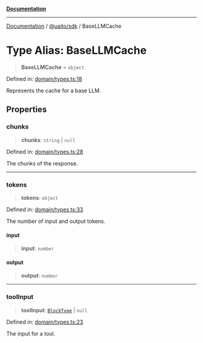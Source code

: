 [**Documentation**](../../../README.md)

***

[Documentation](../../../README.md) / [@uaito/sdk](../README.md) / BaseLLMCache

# Type Alias: BaseLLMCache

> **BaseLLMCache** = `object`

Defined in: [domain/types.ts:18](https://github.com/elribonazo/uaito/blob/c5e0764fa2080732da4f0526013c776c67e45bf1/packages/sdk/src/domain/types.ts#L18)

Represents the cache for a base LLM.

## Properties

### chunks

> **chunks**: `string` \| `null`

Defined in: [domain/types.ts:28](https://github.com/elribonazo/uaito/blob/c5e0764fa2080732da4f0526013c776c67e45bf1/packages/sdk/src/domain/types.ts#L28)

The chunks of the response.

***

### tokens

> **tokens**: `object`

Defined in: [domain/types.ts:33](https://github.com/elribonazo/uaito/blob/c5e0764fa2080732da4f0526013c776c67e45bf1/packages/sdk/src/domain/types.ts#L33)

The number of input and output tokens.

#### input

> **input**: `number`

#### output

> **output**: `number`

***

### toolInput

> **toolInput**: [`BlockType`](BlockType.md) \| `null`

Defined in: [domain/types.ts:23](https://github.com/elribonazo/uaito/blob/c5e0764fa2080732da4f0526013c776c67e45bf1/packages/sdk/src/domain/types.ts#L23)

The input for a tool.
